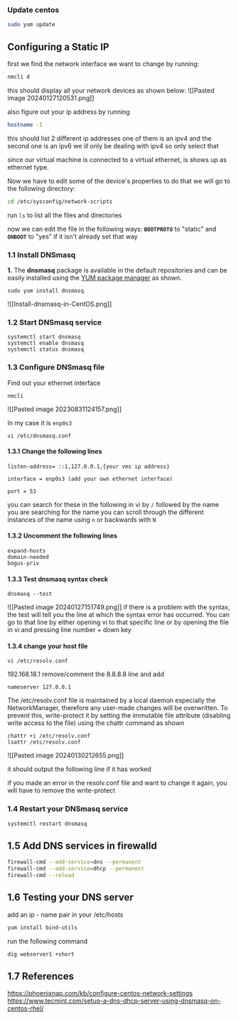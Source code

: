 
### Update centos

```bash 
sudo yum update
```

## Configuring a Static IP 
first we find the network interface we want to change by running:
```bash 
nmcli d
```

this should display all your network devices as shown below:
![[Pasted image 20240127120531.png]]

also figure out your ip address by running
```bash 
hostname -I
```

this should list 2 different ip addresses 
one of them is an ipv4 and the second one is an ipv6
we ill only be dealing with ipv4 so only select that 

since our virtual machine is connected to a virtual ethernet, is shows up as ethernet type. 

Now we have to edit some of the device's properties to do that we will go to the following directory:

```bash 
cd /etc/sysconfig/network-scripts

```
run `ls` to list all the files and directories 

now we can edit the file in the following ways:
**`BOOTPROTO`** to "static" and **`ONBOOT`** to "yes" if it isn't already set that way

 
### 1.1 Install DNSmasq

**1.** The **dnsmasq** package is available in the default repositories and can be easily installed using the [YUM package manager](https://www.tecmint.com/20-linux-yum-yellowdog-updater-modified-commands-for-package-mangement/) as shown.

```shell
sudo yum install dnsmasq
``` 

![[Install-dnsmasq-in-CentOS.png]]

### 1.2 Start DNSmasq service

```shell
systemctl start dnsmasq
systemctl enable dnsmasq
systemctl status dnsmasq
```


### 1.3 Configure DNSmasq file


Find out your ethernet interface 
```shell 
nmcli
```


![[Pasted image 20230831124157.png]]

In my case it is ```enp0s3```

```shell
vi /etc/dnsmasq.conf
```

#### 1.3.1 Change the following lines 

```
listen-address= ::1,127.0.0.1,{your vms ip address}

interface = enp0s3 (add your own ethernet interface)

port = 53
```

you can search for these in the following in vi by 
`/` followed by the name you are searching for the name 
you can scroll through the different instances of the name using `n` or backwards with `N`



#### 1.3.2 Uncomment the following lines 
```
expand-hosts
domain-needed 
bogus-priv
```

#### 1.3.3 Test dnsmasq syntax check 
```shell
dnsmasq --test
```
![[Pasted image 20240127151749.png]]
if there is a problem with the syntax, the test will tell you the line at which the syntax error has occurred. You can go to that line by either opening vi to that specific line or by opening the file in vi and pressing 
line number + down key

#### 1.3.4 change your host file 

```
vi /etc/resolv.conf
```
192.168.18.1
remove/comment the 8.8.8.8 line and add

```
nameserver 127.0.0.1
```


The /etc/resolv.conf file is maintained by a local daemon especially the NetworkManager, therefore any user-made changes will be overwritten. To prevent this, write-protect it by setting the immutable file attribute (disabling write access to the file) using the chattr command as shown

```shell 
chattr +i /etc/resolv.conf
lsattr /etc/resolv.conf
```

![[Pasted image 20240130212655.png]]

it should output the following line if it has worked

if you made an error in the resolv.conf file and want to change it again, you will have to remove the write-protect

### 1.4 Restart your DNSmasq service 
```bash
systemctl restart dnsmasq
```


## 1.5 Add DNS services in firewalld

 ```bash 
 firewall-cmd --add-service=dns --permanent
 firewall-cmd --add-service=dhcp --permanent
 firewall-cmd --reload
```


## 1.6 Testing your DNS server  

add an ip - name pair in your /etc/hosts

```bash 
yum install bind-utils
```

run the following command 

```bash 
dig webserver1 +short 
```

## 1.7 References
https://phoenixnap.com/kb/configure-centos-network-settings
https://www.tecmint.com/setup-a-dns-dhcp-server-using-dnsmasq-on-centos-rhel/

